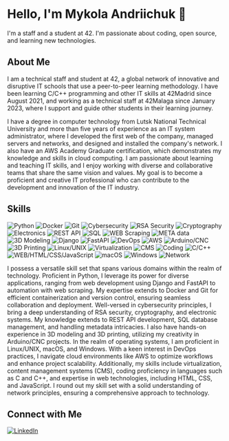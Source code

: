# Hello, I'm Mykola Andriichuk 👋

I'm a staff and a student at 42. I'm passionate about coding, open source, and learning new technologies.

## About Me

I am a technical staff and student at 42, a global network of innovative and disruptive IT schools that use a peer-to-peer learning methodology. I have been learning C/C++ programming and other IT skills at 42Madrid since August 2021, and working as a technical staff at 42Malaga since January 2023, where I support and guide other students in their learning journey.

I have a degree in computer technology from Lutsk National Technical University and more than five years of experience as an IT system administrator, where I developed the first web of the company, managed servers and networks, and designed and installed the company's network. I also have an AWS Academy Graduate certification, which demonstrates my knowledge and skills in cloud computing. I am passionate about learning and teaching IT skills, and I enjoy working with diverse and collaborative teams that share the same vision and values. My goal is to become a proficient and creative IT professional who can contribute to the development and innovation of the IT industry.

## Skills

![Python](https://img.shields.io/badge/Python-blue) ![Docker](https://img.shields.io/badge/Docker-green) ![Git](https://img.shields.io/badge/Git-orange) ![Cybersecurity](https://img.shields.io/badge/Cybersecurity-red) ![RSA Security](https://img.shields.io/badge/RSA%20Security-purple) ![Cryptography](https://img.shields.io/badge/Cryptography-yellow) ![Electronics](https://img.shields.io/badge/Electronics-teal) ![REST API](https://img.shields.io/badge/REST%20API-blue) ![SQL](https://img.shields.io/badge/SQL-orange) ![WEB Scraping](https://img.shields.io/badge/WEB%20Scraping-green) ![META data](https://img.shields.io/badge/META%20data-lightgrey) ![3D Modeling](https://img.shields.io/badge/3D%20Modeling-blue) ![Django](https://img.shields.io/badge/Django-green) ![FastAPI](https://img.shields.io/badge/FastAPI-blue) ![DevOps](https://img.shields.io/badge/DevOps-blueviolet) ![AWS](https://img.shields.io/badge/AWS-orange) ![Arduino/CNC](https://img.shields.io/badge/Arduino%2FCNC-blue) ![3D Printing](https://img.shields.io/badge/3D%20Printing-lightblue) ![Linux/UNIX](https://img.shields.io/badge/Linux%2FUNIX-lightgrey) ![Virtualization](https://img.shields.io/badge/Virtualization-blue) ![CMS](https://img.shields.io/badge/CMS-brightgreen) ![Coding](https://img.shields.io/badge/Coding-red) ![C/C++](https://img.shields.io/badge/C%2FC%2B%2B-darkblue) ![WEB/HTML/CSS/JavaScript](https://img.shields.io/badge/WEB%2FHTML%2FCSS%2FJavaScript-yellow) ![macOS](https://img.shields.io/badge/macOS-lightgrey) ![Windows](https://img.shields.io/badge/Windows-blue) ![Network](https://img.shields.io/badge/Network-green)

I possess a versatile skill set that spans various domains within the realm of technology. Proficient in Python, I leverage its power for diverse applications, ranging from web development using Django and FastAPI to automation with web scraping. My expertise extends to Docker and Git for efficient containerization and version control, ensuring seamless collaboration and deployment. Well-versed in cybersecurity principles, I bring a deep understanding of RSA security, cryptography, and electronic systems. My knowledge extends to REST API development, SQL database management, and handling metadata intricacies. I also have hands-on experience in 3D modeling and 3D printing, utilizing my creativity in Arduino/CNC projects. In the realm of operating systems, I am proficient in Linux/UNIX, macOS, and Windows. With a keen interest in DevOps practices, I navigate cloud environments like AWS to optimize workflows and enhance project scalability. Additionally, my skills include virtualization, content management systems (CMS), coding proficiency in languages such as C and C++, and expertise in web technologies, including HTML, CSS, and JavaScript. I round out my skill set with a solid understanding of network principles, ensuring a comprehensive approach to technology.

## Connect with Me

[![LinkedIn](https://img.shields.io/badge/www.linkedin.com/in/mykolaandriichuk-blue)](www.linkedin.com/in/mykolaandriichuk)

